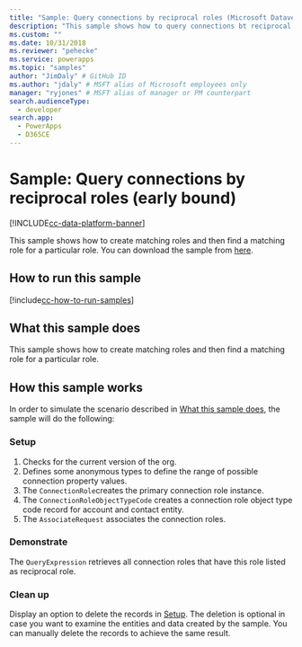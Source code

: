 ```yaml
---
title: "Sample: Query connections by reciprocal roles (Microsoft Dataverse) | Microsoft Docs" # Intent and product brand in a unique string of 43-59 chars including spaces
description: "This sample shows how to query connections bt reciprocal roles" # 115-145 characters including spaces. This abstract displays in the search result.
ms.custom: ""
ms.date: 10/31/2018
ms.reviewer: "pehecke"
ms.service: powerapps
ms.topic: "samples"
author: "JimDaly" # GitHub ID
ms.author: "jdaly" # MSFT alias of Microsoft employees only
manager: "ryjones" # MSFT alias of manager or PM counterpart
search.audienceType: 
  - developer
search.app: 
  - PowerApps
  - D365CE
---
```

# Sample: Query connections by reciprocal roles (early bound)

[!INCLUDE[cc-data-platform-banner](../../../../includes/cc-data-platform-banner.md)]

<!-- https://docs.microsoft.com/dynamics365/customer-engagement/developer/sample-query-connections-reciprocal-roles-early-bound -->

This sample shows how to create matching roles and then find a matching role for a particular role. You can download the sample from [here](https://github.com/Microsoft/PowerApps-Samples/tree/master/cds/orgsvc/C%23/QueryByReciprocalRole).

## How to run this sample

[!include[cc-how-to-run-samples](../../includes/cc-how-to-run-samples.md)]

## What this sample does

This sample shows how to create matching roles and then find a matching role for a particular role.

## How this sample works

In order to simulate the scenario described in [What this sample does](#what-this-sample-does), the sample will do the following:

### Setup

1. Checks for the current version of the org.
2. Defines some anonymous types to define the range of possible connection property values.
3. The `ConnectionRole`creates the primary connection role instance.
4. The `ConnectionRoleObjectTypeCode` creates a connection role object type code record for account and contact entity.
5. The `AssociateRequest` associates the connection roles.

### Demonstrate

The `QueryExpression` retrieves all connection roles that have this role listed as reciprocal role.

### Clean up

Display an option to delete the records in [Setup](#setup). The deletion is optional in case you want to examine the entities and data created by the sample. You can manually delete the records to achieve the same result.
